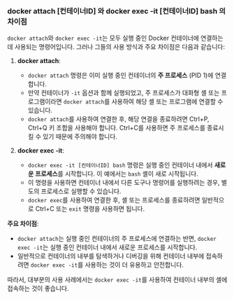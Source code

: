 ### docker attach [컨테이너ID] 와 docker exec -it [컨테이너ID] bash 의 차이점

`docker attach`와 `docker exec -it`는 모두 실행 중인 Docker 컨테이너에 연결하는 데 사용되는 명령어입니다. 그러나 그들의 사용 방식과 주요 차이점은 다음과 같습니다:

1. **docker attach**:
    
    - `docker attach` 명령은 이미 실행 중인 컨테이너의 **주 프로세스** (PID 1)에 연결합니다.
    - 만약 컨테이너가 `-it` 옵션과 함께 실행되었고, 주 프로세스가 대화형 셸 또는 프로그램이라면 `docker attach`를 사용하여 해당 셸 또는 프로그램에 연결할 수 있습니다.
    - `docker attach`를 사용하여 연결한 후, 해당 연결을 종료하려면 Ctrl+P, Ctrl+Q 키 조합을 사용해야 합니다. Ctrl+C를 사용하면 주 프로세스를 종료시킬 수 있기 때문에 주의해야 합니다.
2. **docker exec -it**:
    
    - `docker exec -it [컨테이너ID] bash` 명령은 실행 중인 컨테이너 내에서 **새로운 프로세스**를 시작합니다. 이 예에서는 `bash` 셸이 새로 시작됩니다.
    - 이 명령을 사용하면 컨테이너 내에서 다른 도구나 명령어를 실행하려는 경우, 별도의 프로세스로 실행할 수 있습니다.
    - `docker exec`를 사용하여 연결한 후, 셸 또는 프로세스를 종료하려면 일반적으로 Ctrl+C 또는 `exit` 명령을 사용하면 됩니다.

**주요 차이점**:

- `docker attach`는 실행 중인 컨테이너의 주 프로세스에 연결하는 반면, `docker exec -it`는 실행 중인 컨테이너 내에서 새로운 프로세스를 시작합니다.
- 일반적으로 컨테이너의 내부를 탐색하거나 디버깅을 위해 컨테이너 내부에 접속하려면 `docker exec -it`를 사용하는 것이 더 유용하고 안전합니다.

따라서, 대부분의 사용 사례에서는 `docker exec -it`를 사용하여 컨테이너 내부의 셸에 접속하는 것이 좋습니다.